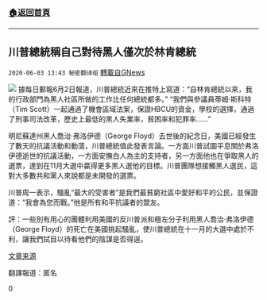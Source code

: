 ###  [:house:返回首頁](https://github.com/ourhimalayas/txt)
---

## 川普總統稱自己對待黑人僅次於林肯總統
`2020-06-03 13:43 秘密翻译组` [轉載自GNews](https://gnews.org/zh-hant/221815/)

![](https://s3.amazonaws.com/gnews-media-offload/wp-content/uploads/2020/06/03133858/%E5%B7%9D%E6%99%AE.jpg)
據每日郵報6月2日報道，川普總統近來在推特上寫道：“自林肯總統以來，我的行政部門為黑人社區所做的工作比任何總統都多。” “我們與參議員蒂姆·斯科特（Tim Scott）一起通過了機會區域法案，保證HBCU的資金，學校的選擇，通過了刑事司法改革，歷史上最低的黑人失業率，貧困率和犯罪率……”

明尼蘇達州黑人喬治·弗洛伊德（George Floyd）去世後的紀念日，美國已經發生了數天的抗議活動和動蕩，川普總統值此發表言論。一方面川普試圖平息關於弗洛伊德逝世的抗議活動，一方面安撫白人為主的支持者，另一方面他也在爭取黑人的選票，達到在11月大選中贏得更多黑人選他的目標。川普團隊想接觸黑人選民，這對大多數共和黨人來說都是未開發的選票。

川普周一表示，騷亂“最大的受害者”是我們最貧窮社區中愛好和平的公民，並保證道：“我會為您而戰。”他是所有和平抗議者的盟友。

評：一些別有用心的團體利用美國的反川普派和極左分子利用黑人喬治·弗洛伊德（George Floyd）的死亡在美國挑起騷亂，使川普總統在十一月的大選中處於不利，讓我們拭目以待看他們的陰謀是否得逞。

[文章来源](https://www.dailymail.co.uk/news/article-8381493/Trump-boasts-hes-best-president-black-America-Abraham-Lincoln.html)

翻譯報道：匿名

0
